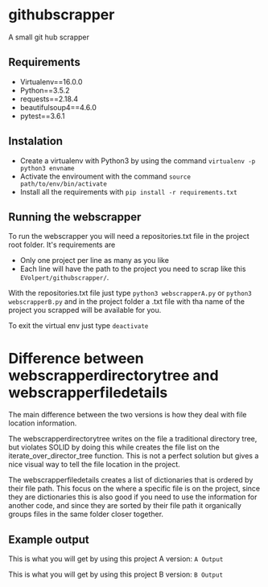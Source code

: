 # githubscrapper
A small git hub scrapper

## Requirements
- Virtualenv==16.0.0
- Python==3.5.2
- requests==2.18.4
- beautifulsoup4==4.6.0
- pytest==3.6.1

## Instalation
- Create a virtualenv with Python3 by using the command ```virtualenv -p python3 envname```
- Activate the enviroument with the command ```source path/to/env/bin/activate```
- Install all the requirements with ```pip install -r requirements.txt```

## Running the webscrapper
To run the webscrapper you will need a repositories.txt file in the project root folder. It's requirements are
- Only one project per line as many as you like
- Each line will have the path to the project you need to scrap like this ```EVolpert/githubscrapper/```.

With the repositories.txt file just type ```python3 webscrapperA.py``` or ```python3 webscrapperB.py``` and in the project folder a .txt file with tha name of the project you scrapped will be available for you.

To exit the virtual env just type ```deactivate```

# Difference between webscrapperdirectorytree and webscrapperfiledetails
The main difference between the two versions is how they deal with file location information.

The webscrapperdirectorytree writes on the file a traditional directory tree, but violates SOLID by doing this while creates the file list on the iterate_over_director_tree function. This is not a perfect solution but gives a nice visual way to tell the file location in the project.

The webscrapperfiledetails creates a list of dictionaries that is ordered by their file path. This focus on the where a specific file is on the project, since they are dictionaries this is also good if you need to use the information for another code, and since they are sorted by their file path it organically groups files in the same folder closer together.


## Example output
This is what you will get by using this project A version:
```A Output```

This is what you will get by using this project B version:
```B Output```
